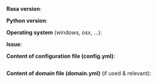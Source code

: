 <!-- THIS INFORMATION IS MANDATORY - YOUR ISSUE WILL BE CLOSED IF IT IS MISSING. If you don't know your Rasa Core version, use `pip list | grep rasa`. Removing the below information is allowed for FEATURE REQUESTS. --> 

**Rasa version**:

**Python version**: 

**Operating system** (windows, osx, ...):

**Issue**:



**Content of configuration file (config.yml)**:
```yml

```

**Content of domain file (domain.yml)** (if used & relevant):
```yaml

```
